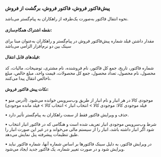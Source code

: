 ### پیش‌فاکتور فروش، فاکتور فروش، برگشت از فروش

نحوه انتقال فاکتور به‌صورت یک‌طرفه از راهکاران به پیام‌گستر می‌باشد.

#### نقطه اشتراک همگام‌سازی:

مقدار داشتن فیلد شماره پیش‌فاکتور فروش در پیام‌گستر و راهکاران به‌عنوان مبنا برای سینک بین دو نرم‌افزار الزامی می‌باشد

#### فیلدهای قابل انتقال:

شماره فاکتور، تاریخ، جمع کل فاکتور، نام فروشنده، نام مشتری، توضیحات، مالیات، کد محصول، نام محصول، تعداد محصول، جمع کل محصولات، قیمت واحد، مبلغ خالص، مبلغ ناخالص انتقال پیدا می‌کنند. 

#### نکات پیش فاکتور فروش:

•    موجودی کالا در هر انبار و نام انبار از طریق وب‌سرویس خوانده می‌شود. (آدرس منو فیلد موجودی کالا: موجودی کالا >  انتخاب انبار >  انتخاب کالا >  فیلد مانده موجودی) 

•    حذف و ویرایش فاکتور فقط از سمت راهکاران به پیام‌گستر تأثیر دارد.

•    شرط وب‌سرویس موجودی انبار تعریف شده است و هنگامی که در فاکتور انبار انتخاب شود اگر انبار داشته باشد، انبار را از سیستم مالی می‌خواند و در غیر این صورت انبار را طبق تنظیمات پیشرفته پنل نمایش می‌دهد.

•    در ویرایش فاکتور، به دلیل سینک فاکتورها بر اساس شماره آنها، شماره فاکتور نباید ویرایش شود و در صورت تغییر شماره، یک فاکتور جدید ایجاد می‌شود. 
